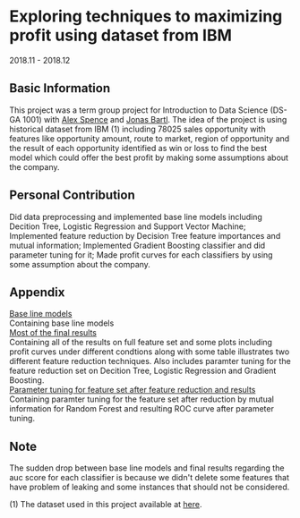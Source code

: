 # Exploring techniques to maximizing profit using dataset from IBM
2018.11 - 2018.12
## Basic Information
This project was a term group project for Introduction to Data Science (DS-GA 1001) with [Alex Spence](https://github.com/aspen8400) and [Jonas Bartl](https://github.com/jonasbartl/). The idea of the project is using historical dataset from IBM (1) including 78025 sales opportunity with features like opportunity amount, route to market, region of opportunity and the result of each opportunity identified as win or loss to find the best model which could offer the best profit by making some assumptions about the company.

## Personal Contribution
Did data preprocessing and implemented base line models including Decition Tree, Logistic Regression and Support Vector Machine;
Implemented feature reduction by Decision Tree feature importances and mutual information;
Implemented Gradient Boosting classifier and did parameter tuning for it;
Made profit curves for each classifiers by using some assumption about the company.

## Appendix
[Base line models](https://github.com/Heimine/School_Project/blob/master/Exploring%20techniques%20to%20maximizing%20profit%20using%20dataset%20from%20IBM/Base%20line%20models.ipynb)  
Containing base line models  
[Most of the final results](https://github.com/Heimine/School_Project/blob/master/Exploring%20techniques%20to%20maximizing%20profit%20using%20dataset%20from%20IBM/Most%20of%20the%20final%20results.ipynb)  
Containing all of the results on full feature set and some plots including profit curves under different condtions along with some table illustrates two different feature reduction techniques. Also includes paramter tuning for the feature reduction set on Decition Tree, Logistic Regression and Gradient Boosting.  
[Parameter tuning for feature set after feature reduction and results](https://github.com/Heimine/School_Project/blob/master/Exploring%20techniques%20to%20maximizing%20profit%20using%20dataset%20from%20IBM/Parameter%20tuning%20for%20feature%20set%20after%20feature%20reduction%20and%20results.ipynb)  
Containing paramter tuning for the feature set after reduction by mutual information for Random Forest and resulting ROC curve after parameter tuning.

## Note
The sudden drop between base line models and final results regarding the auc score for each classifier is because we didn't delete some features that have problem of leaking and some instances that should not be considered.

(1) The dataset used in this project available at [here](https://www.ibm.com/communities/analytics/watson-analytics-blog/guide-to-sample-datasets/).
